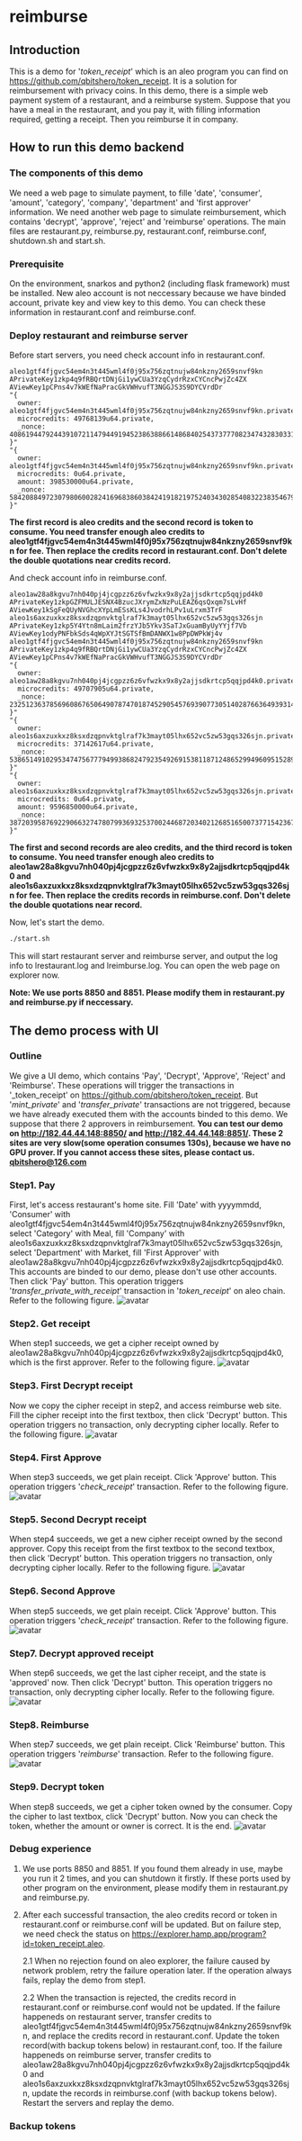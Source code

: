 # reimburse

## Introduction
This is a demo for '_token_receipt_' which is an aleo program you can find on <https://github.com/qbitshero/token_receipt>.
It is a solution for reimbursement with privacy coins. In this demo, there is a simple web payment system of a restaurant, and a reimburse system. Suppose that you have a meal in the restaurant, and you pay it, with filling information required, getting a receipt. Then you reimburse it in company.

## How to run this demo backend

### The components of this demo
We need a web page to simulate payment, to fille 'date', 'consumer', 'amount', 'category', 'company', 'department' and 'first approver' information.
We need another web page to simulate reimbursement, which contains 'decrypt', 'approve', 'reject' and 'reimburse' operations.
The main files are restaurant.py, reimburse.py, restaurant.conf, reimburse.conf, shutdown.sh and start.sh.

### Prerequisite
On the environment, snarkos and python2 (including flask framework) must be installed. New aleo account is not neccessary because we have binded account, private key and view key to this demo. You can check these information in restaurant.conf and reimburse.conf.

### Deploy restaurant and reimburse server
Before start servers, you need check account info in restaurant.conf.
```
aleo1gtf4fjgvc54em4n3t445wml4f0j95x756zqtnujw84nkzny2659snvf9kn
APrivateKey1zkp4q9fRBQrtDNjGi1ywCUa3YzqCydrRzxCYCncPwjZc4ZX
AViewKey1pCPns4v7kWEfNaPracGkVWHvufT3NGGJS3S9DYCVrdDr
"{
  owner: aleo1gtf4fjgvc54em4n3t445wml4f0j95x756zqtnujw84nkzny2659snvf9kn.private,
  microcredits: 49768139u64.private,
  _nonce: 4086194479244391072114794491945238638866148684025437377708234743283033156770group.public
}"
"{
  owner: aleo1gtf4fjgvc54em4n3t445wml4f0j95x756zqtnujw84nkzny2659snvf9kn.private,
  microcredits: 0u64.private,
  amount: 398530000u64.private,
  _nonce: 5842088497230798060028241696838603842419182197524034302854083223835467933694group.public
}"
```
**The first record is aleo credits and the second record is token to consume. You need transfer enough aleo credits to aleo1gtf4fjgvc54em4n3t445wml4f0j95x756zqtnujw84nkzny2659snvf9kn for fee. Then replace the credits record in restaurant.conf. Don't delete the double quotations near credits record.**


And check account info in reimburse.conf.
```
aleo1aw28a8kgvu7nh040pj4jcgpzz6z6vfwzkx9x8y2ajjsdkrtcp5qqjpd4k0
APrivateKey1zkpGZFMULJESNX4BzucJXrymZxNzPuLEAZ6qsQxqm7sLvHf
AViewKey1kSgFeQUyNVGhcXYpLmESsKLs4JvodrhLPv1uLrxm3TrF
aleo1s6axzuxkxz8ksxdzqpnvktglraf7k3mayt05lhx652vc5zw53gqs326sjn
APrivateKey1zkp5Y4Ytn8mLaim2frzYJb5Ykv3SaTJxGuamByUyYYjf7Vb
AViewKey1odyPNFbkSds4qWpXYJtSGTSfBmDANWX1w8PpDWPkWj4v
aleo1gtf4fjgvc54em4n3t445wml4f0j95x756zqtnujw84nkzny2659snvf9kn
APrivateKey1zkp4q9fRBQrtDNjGi1ywCUa3YzqCydrRzxCYCncPwjZc4ZX
AViewKey1pCPns4v7kWEfNaPracGkVWHvufT3NGGJS3S9DYCVrdDr
"{
  owner: aleo1aw28a8kgvu7nh040pj4jcgpzz6z6vfwzkx9x8y2ajjsdkrtcp5qqjpd4k0.private,
  microcredits: 49707905u64.private,
  _nonce: 2325123637856960867650649078747018745290545769390773051402876636493931488985group.public
}"
"{
  owner: aleo1s6axzuxkxz8ksxdzqpnvktglraf7k3mayt05lhx652vc5zw53gqs326sjn.private,
  microcredits: 37142617u64.private,
  _nonce: 538651491029534747567779499386824792354926915381187124865299496095152891211group.public
}"
"{
  owner: aleo1s6axzuxkxz8ksxdzqpnvktglraf7k3mayt05lhx652vc5zw53gqs326sjn.private,
  microcredits: 0u64.private,
  amount: 9596850000u64.private,
  _nonce: 3872039587692290663274780799369325370024468720340212685165007377154236791226group.public
}"
``` 

**The first and second records are aleo credits, and the third record is token to consume. You need transfer enough aleo credits to aleo1aw28a8kgvu7nh040pj4jcgpzz6z6vfwzkx9x8y2ajjsdkrtcp5qqjpd4k0 and aleo1s6axzuxkxz8ksxdzqpnvktglraf7k3mayt05lhx652vc5zw53gqs326sjn for fee. Then replace the credits records in reimburse.conf. Don't delete the double quotations near record.**

Now, let's start the demo.
```bash
./start.sh
```
This will start restaurant server and reimburse server, and output the log info to lrestaurant.log and lreimburse.log. You can open the web page on explorer now.

**Note: We use ports 8850 and 8851. Please modify them in restaurant.py and reimburse.py if neccessary.**

## The demo process with UI

### Outline
We give a UI demo, which contains 'Pay', 'Decrypt', 'Approve', 'Reject' and 'Reimburse'. These operations will trigger the transactions in '_token_receipt' on <https://github.com/qbitshero/token_receipt>. But '_mint_private_' and '_transfer_private_' transactions are not triggered, because we have already executed them with the accounts binded to this demo. We suppose that there 2 approvers in reimbursement.
**You can test our demo on <http://182.44.44.148:8850/> and <http://182.44.44.148:8851/>. These 2 sites are very slow(some operation consumes 130s), because we have no GPU prover. If you cannot access these sites, please contact us. qbitshero@126.com**

### Step1. Pay 
First, let's access restaurant's home site.
Fill 'Date' with yyyymmdd, 'Consumer' with aleo1gtf4fjgvc54em4n3t445wml4f0j95x756zqtnujw84nkzny2659snvf9kn, select 'Category' with Meal, fill 'Company' with aleo1s6axzuxkxz8ksxdzqpnvktglraf7k3mayt05lhx652vc5zw53gqs326sjn, select 'Department' with Market,
fill 'First Approver' with aleo1aw28a8kgvu7nh040pj4jcgpzz6z6vfwzkx9x8y2ajjsdkrtcp5qqjpd4k0.
This accounts are binded to our demo, please don't use other accounts. Then click 'Pay' button.
This operation triggers '_transfer_private_with_receipt_' transaction in '_token_receipt_' on aleo chain. Refer to the following figure.
![avatar](res/pay.png)

### Step2. Get receipt
When step1 succeeds, we get a cipher receipt owned by aleo1aw28a8kgvu7nh040pj4jcgpzz6z6vfwzkx9x8y2ajjsdkrtcp5qqjpd4k0, which is the first approver. Refer to the following figure.
![avatar](res/cipherreceipt.png)

### Step3. First Decrypt receipt
Now we copy the cipher receipt in step2, and access reimburse web site. Fill the cipher receipt into the first textbox, then click 'Decrypt' button. This operation triggers no transaction, only decrypting cipher locally. Refer to the following figure.
![avatar](res/decrypt1.png)

### Step4. First Approve
When step3 succeeds, we get plain receipt. Click 'Approve' button. This operation triggers '_check_receipt_' transaction. Refer to the following figure.
![avatar](res/approve1.png)

### Step5. Second Decrypt receipt
When step4 succeeds, we get a new cipher receipt owned by the second approver. Copy this receipt from the first textbox to the second textbox, then click 'Decrypt' button. This operation triggers no transaction, only decrypting cipher locally. Refer to the following figure.
![avatar](res/decrypt2.png)

### Step6. Second Approve
When step5 succeeds, we get plain receipt. Click 'Approve' button. This operation triggers '_check_receipt_' transaction. Refer to the following figure.
![avatar](res/approve2.png)

### Step7. Decrypt approved receipt
When step6 succeeds, we get the last cipher receipt, and the state is 'approved' now. Then click 'Decrypt' button. This operation triggers no transaction, only decrypting cipher locally. Refer to the following figure.
![avatar](res/decrypt3.png)

### Step8. Reimburse
When step7 succeeds, we get plain receipt. Click 'Reimburse' button. This operation triggers '_reimburse_' transaction. Refer to the following figure.
![avatar](res/reimburse.png)

### Step9. Decrypt token
When step8 succeeds, we get a cipher token owned by the consumer. Copy the cipher to last textbox, click 'Decrypt' button. Now you can check the token, whether the amount or owner is correct. It is the end.
![avatar](res/result.png)

### Debug experience
1. We use ports 8850 and 8851. If you found them already in use, maybe you run it 2 times, and you can shutdown it firstly. If these ports used by other program on the environment, please modify them in restaurant.py and reimburse.py.

2. After each successful transaction, the aleo credits record or token in restaurant.conf or reimburse.conf will be updated. But on failure step, we need check the status on <https://explorer.hamp.app/program?id=token_receipt.aleo>.

    2.1 When no rejection found on aleo explorer, the failure caused by network problem, retry the failure operation later. If the operation always fails, replay the demo from step1.

    2.2 When the transaction is rejected, the credits record in restaurant.conf or reimburse.conf would not be updated. If the failure happeneds on restaurant server, transfer credits to aleo1gtf4fjgvc54em4n3t445wml4f0j95x756zqtnujw84nkzny2659snvf9kn, and replace the credits record in restaurant.conf. Update the token record(with backup tokens below) in restaurant.conf, too. If the failure happeneds on reimburse server, transfer credits to aleo1aw28a8kgvu7nh040pj4jcgpzz6z6vfwzkx9x8y2ajjsdkrtcp5qqjpd4k0 and aleo1s6axzuxkxz8ksxdzqpnvktglraf7k3mayt05lhx652vc5zw53gqs326sjn, update the records in reimburse.conf (with backup tokens below). Restart the servers and replay the demo.

### Backup tokens



